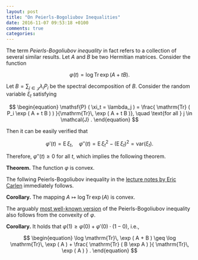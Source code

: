```yaml
---
layout: post
title: "On Peierls-Bogoliubov Inequalities"
date: 2016-11-07 09:53:18 +0100
comments: true
categories: 
---
```

The term *Peierls-Bogoliubov inequality* in fact refers to a collection of several similar results. 
Let $A$ and $B$ be two Hermitian matrices. 
Consider the function  

$$
\begin{equation}
\varphi (t) = \log \mathrm{Tr}\, \exp ( A + t B ) .
\end{equation}
$$

Let $B = \sum_{j \in \mathcal{J}} \lambda_i P_i$ be the spectral decomposition of $B$. 
Consider the random variable $\xi_t$ satisfying

$$
\begin{equation}
\mathsf{P} ( \xi_t = \lambda_j ) = \frac{ \mathrm{Tr} ( P_i \exp ( A + t B ) ) }{\mathrm{Tr}\, \exp ( A + t B )}, \quad \text{for all } j \in \mathcal{J} .
\end{equation}
$$

Then it can be easily verified that

$$
\begin{equation}
\varphi' (t) = \mathsf{E}\, \xi_t , \quad \varphi'' (t) = \mathsf{E}\, \xi_t ^ 2 - ( \mathsf{E}\, \xi_t )^2 = \mathsf{var} ( \xi_t ) .
\end{equation}
$$

Therefore, $\varphi'' (t) \geq 0$ for all $t$, which implies the following theorem.

**Theorem.** The function $\varphi$ is convex.  

The follwing Peierls-Bogoliubov inequality in the [lecture notes by Eric Carlen](http://math.arizona.edu/events/AZschool/material/AZ09-carlen.pdf) immediately follows.

**Corollary.** The mapping $A \mapsto \log \mathrm{Tr}\, \exp (A)$ is convex.

The arguably [most well-known version](https://en.wikipedia.org/wiki/Trace_inequalities#Peierls.E2.80.93Bogoliubov_inequality) of the Peierls-Bogoliubov inequality also follows from the convexity of $\varphi$.

**Corollary.** It holds that $\varphi(1) \geq \varphi(0) + \varphi'(0) \cdot ( 1 - 0 )$, i.e., 

$$
\begin{equation}
\log \mathrm{Tr}\, \exp ( A + B ) \geq \log \mathrm{Tr}\, \exp ( A ) + \frac{ \mathrm{Tr} ( B \exp A ) }{ \mathrm{Tr}\, \exp ( A ) } . 
\end{equation}
$$